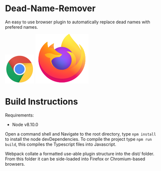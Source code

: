 # Dead-Name-Remover
An easy to use browser plugin to automatically replace dead names with prefered names.

[![Chrome](readme_files/chrome.svg "Chrome")](https://chrome.google.com/webstore/detail/deadname-remover/cceilgmnkeijahkehfcgfalepihfbcag)
[![Firefox](readme_files/firefox.svg "Firefox")](https://addons.mozilla.org/en-US/firefox/addon/deadname-remover/)

# Build Instructions

Requirements:

 - Node v8.10.0

Open a command shell and Navigate to the root directory, type `npm install` to install the node devDependencies.
To compile the project type `npm run build`, this compiles the Typescript files into Javascript.

Webpack collate a formatted use-able plugin structure into the dist/ folder.
From this folder it can be side-loaded into Firefox or Chromium-based browsers.
